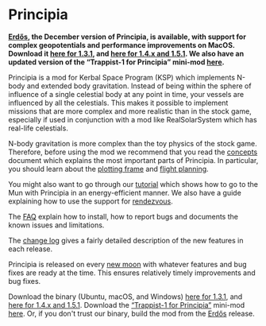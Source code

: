 # Principia

**[Erdős](https://github.com/mockingbirdnest/Principia/wiki/Change-Log#erd%C5%91s), the December version of Principia, is available, with support for complex geopotentials and performance improvements on MacOS.  Download it [here for 1.3.1](https://goo.gl/DVwn66), and [here for 1.4.x and 1.5.1](https://goo.gl/NYaiPd).  We also have an updated version of the “Trappist-1 for Principia” mini-mod [here](https://goo.gl/g57iea).**

Principia is a mod for Kerbal Space Program (KSP) which implements N-body and extended body gravitation.  Instead of being within the sphere of influence of a single celestial body at any point in time, your vessels are influenced by all the celestials.  This makes it possible to implement missions that are more complex and more realistic than in the stock game, especially if used in conjunction with a mod like RealSolarSystem which has real-life celestials.

N-body gravitation is more complex than the toy physics of the stock game.  Therefore, before using the mod we recommend that you read the [concepts](https://github.com/mockingbirdnest/Principia/wiki/Concepts) document which explains the most important parts of Principia.  In particular, you should learn about the [plotting frame](https://github.com/mockingbirdnest/Principia/wiki/Concepts#plotting-frame) and [flight planning](https://github.com/mockingbirdnest/Principia/wiki/Concepts#flight-planning).

You might also want to go through our
[tutorial](https://github.com/mockingbirdnest/Principia/wiki/A-guide-to-going-to-the-Mun-with-Principia) which shows how 
to go to the Mun with Principia in an energy-efficient manner.  We also have a guide explaining how to use the support for [rendezvous](https://github.com/mockingbirdnest/Principia/wiki/A-guide-to-performing-low-orbit-rendezvous).

The [FAQ](https://github.com/mockingbirdnest/Principia/wiki/Installing,-reporting-bugs,-and-frequently-asked-questions) explain how to install, how to report bugs and documents the known issues and limitations.

The [change log](https://github.com/mockingbirdnest/Principia/wiki/Change-Log) gives a fairly detailed description of the new features in each release.

Principia is released on every [new moon](https://en.wikipedia.org/wiki/New_moon) with whatever features and bug fixes are ready at the time.  This ensures relatively timely improvements and bug fixes.

Download the binary (Ubuntu, macOS, and Windows) [here for 1.3.1](https://goo.gl/DVwn66), and [here for 1.4.x and 1.5.1](https://goo.gl/NYaiPd).  Download the [“Trappist-1 for Principia”](https://github.com/mockingbirdnest/Principia/wiki/Installing,-reporting-bugs,-and-frequently-asked-questions#installing-trappist-1-for-principia) mini-mod [here](https://goo.gl/g57iea).  Or, if you don't trust our binary, build the mod from the [Erdős](https://github.com/mockingbirdnest/Principia/releases/tag/2018120707-Erd%C5%91s) release.
